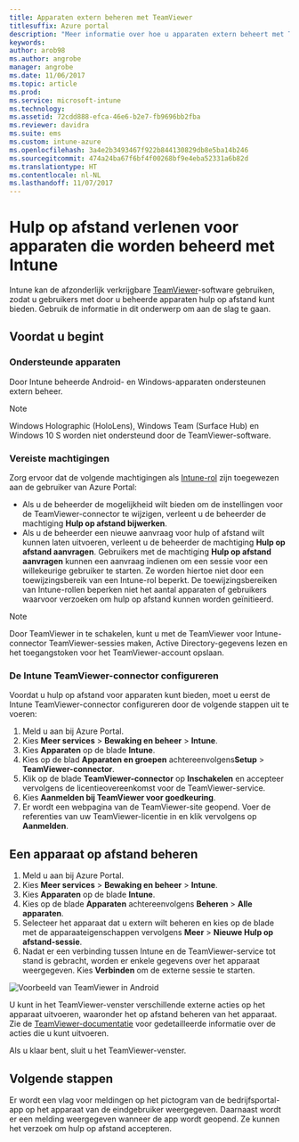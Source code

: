 ```yaml
---
title: Apparaten extern beheren met TeamViewer
titlesuffix: Azure portal
description: "Meer informatie over hoe u apparaten extern beheert met TeamViewer.”"
keywords: 
author: arob98
ms.author: angrobe
manager: angrobe
ms.date: 11/06/2017
ms.topic: article
ms.prod: 
ms.service: microsoft-intune
ms.technology: 
ms.assetid: 72cdd888-efca-46e6-b2e7-fb9696bb2fba
ms.reviewer: davidra
ms.suite: ems
ms.custom: intune-azure
ms.openlocfilehash: 3a4e2b3493467f922b844130829db8e5ba14b246
ms.sourcegitcommit: 474a24ba67f6bf4f00268bf9e4eba52331a6b82d
ms.translationtype: HT
ms.contentlocale: nl-NL
ms.lasthandoff: 11/07/2017
---
```

# <a name="provide-remote-assistance-for-intune-managed-devices"></a>Hulp op afstand verlenen voor apparaten die worden beheerd met Intune

Intune kan de afzonderlijk verkrijgbare [TeamViewer](https://www.teamviewer.com)-software gebruiken, zodat u gebruikers met door u beheerde apparaten hulp op afstand kunt bieden. Gebruik de informatie in dit onderwerp om aan de slag te gaan.

## <a name="before-you-start"></a>Voordat u begint

### <a name="supported-devices"></a>Ondersteunde apparaten

Door Intune beheerde Android- en Windows-apparaten ondersteunen extern beheer.

>[!NOTE]
>Windows Holographic (HoloLens), Windows Team (Surface Hub) en Windows 10 S worden niet ondersteund door de TeamViewer-software. 



### <a name="required-permissions"></a>Vereiste machtigingen

Zorg ervoor dat de volgende machtigingen als [Intune-rol](https://docs.microsoft.com/intune-azure/access-control/role-based-access-control) zijn toegewezen aan de gebruiker van Azure Portal:
- Als u de beheerder de mogelijkheid wilt bieden om de instellingen voor de TeamViewer-connector te wijzigen, verleent u de beheerder de machtiging **Hulp op afstand bijwerken**.
- Als u de beheerder een nieuwe aanvraag voor hulp of afstand wilt kunnen laten uitvoeren, verleent u de beheerder de machtiging **Hulp op afstand aanvragen**. Gebruikers met de machtiging **Hulp op afstand aanvragen** kunnen een aanvraag indienen om een sessie voor een willekeurige gebruiker te starten. Ze worden hiertoe niet door een toewijzingsbereik van een Intune-rol beperkt. De toewijzingsbereiken van Intune-rollen beperken niet het aantal apparaten of gebruikers waarvoor verzoeken om hulp op afstand kunnen worden geïnitieerd.

>[!NOTE]
>Door TeamViewer in te schakelen, kunt u met de TeamViewer voor Intune-connector TeamViewer-sessies maken, Active Directory-gegevens lezen en het toegangstoken voor het TeamViewer-account opslaan.

### <a name="configure-the-intune-teamviewer-connector"></a>De Intune TeamViewer-connector configureren

Voordat u hulp op afstand voor apparaten kunt bieden, moet u eerst de Intune TeamViewer-connector configureren door de volgende stappen uit te voeren:


1. Meld u aan bij Azure Portal.
2. Kies **Meer services** > **Bewaking en beheer** > **Intune**.
3. Kies **Apparaten** op de blade **Intune**.
4. Kies op de blad **Apparaten en groepen** achtereenvolgens**Setup** > **TeamViewer-connector**.
5. Klik op de blade **TeamViewer-connector** op **Inschakelen** en accepteer vervolgens de licentieovereenkomst voor de TeamViewer-service.
6. Kies **Aanmelden bij TeamViewer voor goedkeuring**.
7. Er wordt een webpagina van de TeamViewer-site geopend. Voer de referenties van uw TeamViewer-licentie in en klik vervolgens op **Aanmelden**.


## <a name="how-to-remotely-administer-a-device"></a>Een apparaat op afstand beheren

1. Meld u aan bij Azure Portal.
2. Kies **Meer services** > **Bewaking en beheer** > **Intune**.
3. Kies **Apparaten** op de blade **Intune**.
4. Kies op de blade **Apparaten** achtereenvolgens **Beheren** > **Alle apparaten**.
5. Selecteer het apparaat dat u extern wilt beheren en kies op de blade met de apparaateigenschappen vervolgens **Meer** > **Nieuwe Hulp op afstand-sessie**.
6. Nadat er een verbinding tussen Intune en de TeamViewer-service tot stand is gebracht, worden er enkele gegevens over het apparaat weergegeven. Kies **Verbinden** om de externe sessie te starten.

![Voorbeeld van TeamViewer in Android](./media/android-teamviewer.png)

U kunt in het TeamViewer-venster verschillende externe acties op het apparaat uitvoeren, waaronder het op afstand beheren van het apparaat. Zie de [TeamViewer-documentatie](https://www.teamviewer.com/support/documents/) voor gedetailleerde informatie over de acties die u kunt uitvoeren.

Als u klaar bent, sluit u het TeamViewer-venster.

## <a name="next-steps"></a>Volgende stappen

Er wordt een vlag voor meldingen op het pictogram van de bedrijfsportal-app op het apparaat van de eindgebruiker weergegeven. Daarnaast wordt er een melding weergegeven wanneer de app wordt geopend. Ze kunnen het verzoek om hulp op afstand accepteren.

